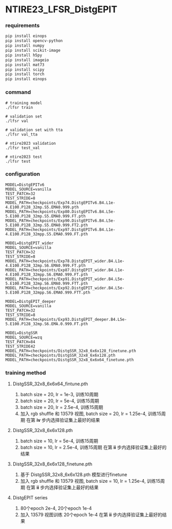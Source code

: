 # NTIRE23_LFSR_DistgEPIT

### requirements

```bash
pip install einops
pip install opencv-python
pip install numpy
pip install scikit-image
pip install h5py
pip install imageio
pip install mat73
pip install scipy
pip install torch
pip install einops
```

### command
```run
# training model
./lfsr train

# validation set
./lfsr val

# validation set with tta
./lfsr val_tta

# ntire2023 validation
./lfsr test_val

# ntire2023 test
./lfsr test
```

### configuration
```
MODEL=DistgEPITv6
MODEL_SOURCE=vanilla
TEST_PATCH=32
TEST_STRIDE=8
MODEL_PATH=checkpoints/Exp74.DistgEPITv6.B4.L1e-4.E100.P128_32mp.S5.EMA0.999.pth
MODEL_PATH=checkpoints/Exp80.DistgEPITv6.B4.L5e-5.E100.P128_32mp.S5.EMA0.999.FT.pth
MODEL_PATH=checkpoints/Exp90.DistgEPITv6.B4.L5e-5.E100.P128_32mp.S5.EMA0.999.FT2.pth
MODEL_PATH=checkpoints/Exp97.DistgEPITv6.B4.L1e-4.E100.P128_32mpp.S5.EMA0.999.FT.pth

MODEL=DistgEPIT_wider
MODEL_SOURCE=vanilla
TEST_PATCH=32
TEST_STRIDE=8
MODEL_PATH=checkpoints/Exp78.DistgEPIT_wider.B4.L1e-4.E100.P128_32mp.S6.EMA0.999.FT.pth
MODEL_PATH=checkpoints/Exp87.DistgEPIT_wider.B4.L1e-4.E100.P128_32mpp.S6.EMA0.999.FT.pth
MODEL_PATH=checkpoints/Exp91.DistgEPIT_wider.B4.L5e-5.E100.P128_32mp.S6.EMA0.999.FTT.pth
MODEL_PATH=checkpoints/Exp92.DistgEPIT_wider.B4.L5e-5.E100.P128_32mpp.S6.EMA0.999.FTT.pth

MODEL=DistgEPIT_deeper
MODEL_SOURCE=vanilla
TEST_PATCH=32
TEST_STRIDE=8
MODEL_PATH=checkpoints/Exp93.DistgEPIT_deeper.B4.L5e-5.E100.P128_32mp.S6.EMA.0.999.FT.pth

MODEL=DistgSSR
MODEL_SOURCE=wzq
TEST_PATCH=84
TEST_STRIDE42
MODEL_PATH=checkpoints/DistgSSR_32x8_6x6x128_finetune.pth
MODEL_PATH=checkpoints/DistgSSR_32x8_6x6x128.pth
MODEL_PATH=checkpoints/DistgSSR_32x8_6x6x64_finetune.pth
```

### training method

1. DistgSSR_32x8_6x6x64_fintune.pth
   1) batch size = 20, lr = 1e-3, 训练10周期
   2) batch size = 20, lr = 5e-4, 训练15周期
   3) batch size = 20, lr = 2.5e-4, 训练15周期
   4) 加入 rgb shuffle 和 13579 视图, batch size = 20, lr = 1.25e-4, 训练15周期
   在第 **iv** 步内选择验证集上最好的结果

2. DistgSSR_32x8_6x6x128.pth
   1) batch size = 10, lr = 5e-4, 训练15周期
   2) batch size = 10, lr = 2.5e-4, 训练15周期
   在第 **ii** 步内选择验证集上最好的结果

3. DistgSSR_32x8_6x6x128_finetune.pth
   1) 基于 DistgSSR_32x8_6x6x128.pth 模型进行finetune
   2) 加入 rgb shuffle 和 13579 视图, batch size = 10, lr = 1.25e-4, 训练15周期
   在第 **ii** 步内选择验证集上最好的结果

4. DistgEPIT series
   1) 80个epoch 2e-4, 20个epoch 1e-4
   2) 加入 13579 视图训练 20个epoch 1e-4
   在第 **ii** 步内选择验证集上最好的结果
